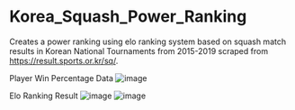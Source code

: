 # Korea_Squash_Power_Ranking

Creates a power ranking using elo ranking system based on squash match results in Korean National Tournaments from 2015-2019 scraped from https://result.sports.or.kr/sq/.

Player Win Percentage Data
![image](https://user-images.githubusercontent.com/56576778/136696688-ddde9ca5-1afc-45ca-a3df-1922041cbdd9.png)


Elo Ranking Result
![image](https://user-images.githubusercontent.com/56576778/136696634-8ccec4be-9d21-4324-bffb-610f223e43de.png)
![image](https://user-images.githubusercontent.com/56576778/136696646-e5abdcac-7d38-469a-9fc7-8cf927b9151a.png)
